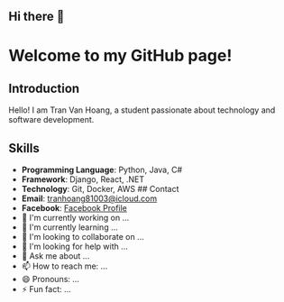 ## Hi there 👋

# Welcome to my GitHub page!

## Introduction
Hello! I am Tran Van Hoang, a student passionate about technology and software development.

## Skills 
- **Programming Language**: Python, Java, C# 
- **Framework**: Django, React, .NET 
- **Technology**: Git, Docker, AWS ## Contact
- **Email**: [tranhoang81003@icloud.com](mailto:tranhoang81003@icloud.com) 
- **Facebook**: [Facebook Profile](https://www.facebook.com/profile.php?id=100063883651212) 
- 🔭 I'm currently working on ... 
- 🌱 I'm currently learning ... 
- 👯 I'm looking to collaborate on ... 
- 🤔 I'm looking for help with ... 
- 💬 Ask me about ... 
- 📫 How to reach me: ... 
- 😄 Pronouns: ... 
- ⚡ Fun fact: ...
